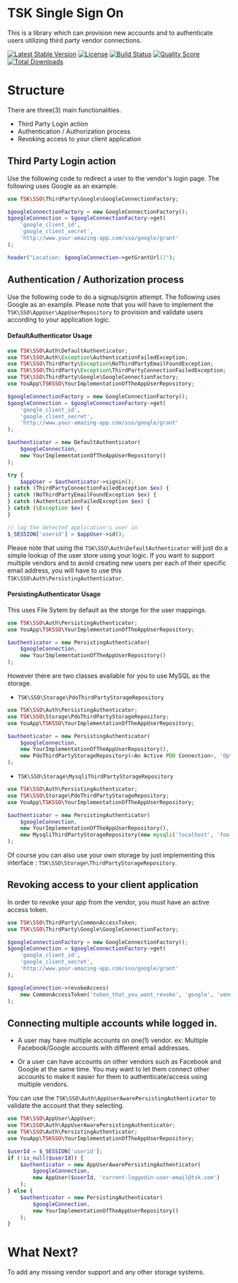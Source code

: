 # TSK Single Sign On
This is a library which can provision new accounts and to authenticate users utilizing third party vendor connections.

[![Latest Stable Version](https://poser.pugx.org/tharangakothalawala/sso/v/stable.svg)](https://packagist.org/packages/tharangakothalawala/sso)
[![License](https://poser.pugx.org/laravel/framework/license.svg)](https://packagist.org/packages/tharangakothalawala/sso)
[![Build Status](https://travis-ci.org/tharangakothalawala/sso.svg?branch=master)](https://travis-ci.org/tharangakothalawala/sso)
[![Quality Score](https://img.shields.io/scrutinizer/g/tharangakothalawala/sso.svg?style=flat-square)](https://scrutinizer-ci.com/g/tharangakothalawala/sso)
[![Total Downloads](https://poser.pugx.org/tharangakothalawala/sso/d/total.svg)](https://packagist.org/packages/tharangakothalawala/sso)

# Structure

There are three(3) main functionalities.

 * Third Party Login action
 * Authentication / Authorization process
 * Revoking access to your client application

## Third Party Login action

Use the following code to redirect a user to the vendor's login page. The following uses Google as an example.

```php
use TSK\SSO\ThirdParty\Google\GoogleConnectionFactory;

$googleConnectionFactory = new GoogleConnectionFactory();
$googleConnection = $googleConnectionFactory->get(
    'google_client_id',
    'google_client_secret',
    'http://www.your-amazing-app.com/sso/google/grant'
);

header("Location: $googleConnection->getGrantUrl()");
```

## Authentication / Authorization process

Use the following code to do a signup/signin attempt. The following uses Google as an example. Please note that you will have to implement the `TSK\SSO\AppUser\AppUserRepository` to provision and validate users according to your application logic.

#### DefaultAuthenticator Usage

```php
use TSK\SSO\Auth\DefaultAuthenticator;
use TSK\SSO\Auth\Exception\AuthenticationFailedException;
use TSK\SSO\ThirdParty\Exception\NoThirdPartyEmailFoundException;
use TSK\SSO\ThirdParty\Exception\ThirdPartyConnectionFailedException;
use TSK\SSO\ThirdParty\Google\GoogleConnectionFactory;
use YouApp\TSKSSO\YourImplementationOfTheAppUserRepository;

$googleConnectionFactory = new GoogleConnectionFactory();
$googleConnection = $googleConnectionFactory->get(
    'google_client_id',
    'google_client_secret',
    'http://www.your-amazing-app.com/sso/google/grant'
);

$authenticator = new DefaultAuthenticator(
    $googleConnection,
    new YourImplementationOfTheAppUserRepository()
);

try {
    $appUser = $authenticator->signin();
} catch (ThirdPartyConnectionFailedException $ex) {
} catch (NoThirdPartyEmailFoundException $ex) {
} catch (AuthenticationFailedException $ex) {
} catch (\Exception $ex) {
}

// log the detected application's user in
$_SESSION['userid'] = $appUser->id();
```

Please note that using the `TSK\SSO\Auth\DefaultAuthenticator` will just do a simple lookup of the user store using your logic. If you want to support multiple vendors and to avoid creating new users per each of their specific email address, you will have to use this `TSK\SSO\Auth\PersistingAuthenticator`.

#### PersistingAuthenticator Usage

This uses File Sytem by default as the storge for the user mappings.

```php
use TSK\SSO\Auth\PersistingAuthenticator;
use YouApp\TSKSSO\YourImplementationOfTheAppUserRepository;

$authenticator = new PersistingAuthenticator(
    $googleConnection,
    new YourImplementationOfTheAppUserRepository()
);
```

However there are two classes available for you to use MySQL as the storage.

* `TSK\SSO\Storage\PdoThirdPartyStorageRepository`

```php
use TSK\SSO\Auth\PersistingAuthenticator;
use TSK\SSO\Storage\PdoThirdPartyStorageRepository;
use YouApp\TSKSSO\YourImplementationOfTheAppUserRepository;

$authenticator = new PersistingAuthenticator(
    $googleConnection,
    new YourImplementationOfTheAppUserRepository(),
    new PdoThirdPartyStorageRepository(<An Active PDO Connection>, 'Optional Table Name (default:thirdparty_connections)'), // \DB::connection()->getPdo() In Laravel
);
```

* `TSK\SSO\Storage\MysqliThirdPartyStorageRepository`

```php
use TSK\SSO\Auth\PersistingAuthenticator;
use TSK\SSO\Storage\PdoThirdPartyStorageRepository;
use YouApp\TSKSSO\YourImplementationOfTheAppUserRepository;

$authenticator = new PersistingAuthenticator(
    $googleConnection,
    new YourImplementationOfTheAppUserRepository(),
    new MysqliThirdPartyStorageRepository(new mysqli('localhost', 'foo', 'bar', 'db')),
);
```

Of course you can also use your own storage by just implementing this interface : `TSK\SSO\Storage\ThirdPartyStorageRepository`.

## Revoking access to your client application

In order to revoke your app from the vendor, you must have an active access token.

```php
use TSK\SSO\ThirdParty\CommonAccessToken;
use TSK\SSO\ThirdParty\Google\GoogleConnectionFactory;

$googleConnectionFactory = new GoogleConnectionFactory();
$googleConnection = $googleConnectionFactory->get(
    'google_client_id',
    'google_client_secret',
    'http://www.your-amazing-app.com/sso/google/grant'
);

$googleConnection->revokeAccess(
    new CommonAccessToken('token_that_you_want_revoke', 'google', 'vendor_email')
);
```

## Connecting multiple accounts while logged in.

 * A user may have multiple accounts on one(1) vendor.
ex: Multiple Facebook/Google accounts with different email addresses.

 * Or a user can have accounts on other vendors such as Facebook and Google at the same time. You may want to let them connect other accounts to make it easier for them to authenticate/access using multiple vendors.

You can use the `TSK\SSO\Auth\AppUserAwarePersistingAuthenticator` to validate the account that they selecting.

```php
use TSK\SSO\AppUser\AppUser;
use TSK\SSO\Auth\AppUserAwarePersistingAuthenticator;
use TSK\SSO\Auth\PersistingAuthenticator;
use YouApp\TSKSSO\YourImplementationOfTheAppUserRepository;

$userId = $_SESSION['userid'];
if (!is_null($userId)) {
    $authenticator = new AppUserAwarePersistingAuthenticator(
        $googleConnection,
        new AppUser($userId, 'current-loggedin-user-email@tsk.com')
    );
} else {
    $authenticator = new PersistingAuthenticator(
        $googleConnection,
        new YourImplementationOfTheAppUserRepository()
    );
}
```


# What Next?

To add any missing vendor support and any other storage systems.
